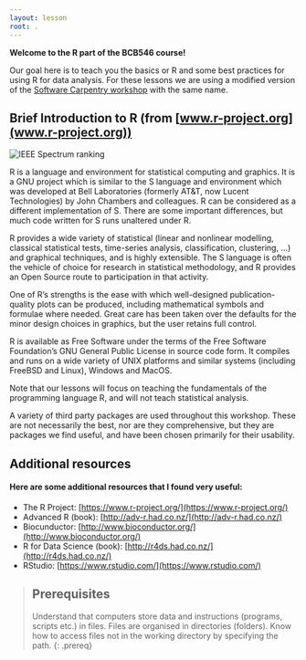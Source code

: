 ```yaml
---
layout: lesson
root: .
---
```


**Welcome to the R part of the BCB546 course!**

Our goal here is to teach you the basics or R and some best practices for using R for data analysis. 
For these lessons we are using a modified version of the [Software Carpentry workshop](http://swcarpentry.github.io/r-novice-gapminder/) with the same name.  

## Brief Introduction to R (from [www.r-project.org](www.r-project.org))

![IEEE Spectrum ranking](../fig/ranking.png)

R is a language and environment for statistical computing and graphics. It is a GNU project which is similar to the S language and environment which was developed at Bell Laboratories (formerly AT&T, now Lucent Technologies) by John Chambers and colleagues. R can be considered as a different implementation of S. There are some important differences, but much code written for S runs unaltered under R.

R provides a wide variety of statistical (linear and nonlinear modelling, classical statistical tests, time-series analysis, classification, clustering, …) and graphical techniques, and is highly extensible. The S language is often the vehicle of choice for research in statistical methodology, and R provides an Open Source route to participation in that activity.

One of R’s strengths is the ease with which well-designed publication-quality plots can be produced, including mathematical symbols and formulae where needed. Great care has been taken over the defaults for the minor design choices in graphics, but the user retains full control.

R is available as Free Software under the terms of the Free Software Foundation’s GNU General Public License in source code form. It compiles and runs on a wide variety of UNIX platforms and similar systems (including FreeBSD and Linux), Windows and MacOS.

Note that our lessons will focus on teaching the fundamentals of the
programming language R, and will not teach statistical analysis.

A variety of third party packages are used throughout this workshop. These
are not necessarily the best, nor are they comprehensive, but they are
packages we find useful, and have been chosen primarily for their
usability.

## Additional resources
#### Here are some additional resources that I found very useful:
* The R Project: [https://www.r-project.org/](https://www.r-project.org/)
* Advanced R (book): [http://adv-r.had.co.nz/](http://adv-r.had.co.nz/)
* Biocunductor: [http://www.bioconductor.org/](http://www.bioconductor.org/)
* R for Data Science (book): [http://r4ds.had.co.nz/](http://r4ds.had.co.nz/)
* RStudio: [https://www.rstudio.com/](https://www.rstudio.com/)

> ## Prerequisites
>
> Understand that computers store data and instructions (programs, scripts etc.) in files.
> Files are organised in directories (folders).
> Know how to access files not in the working directory by specifying the path.
{: .prereq}
